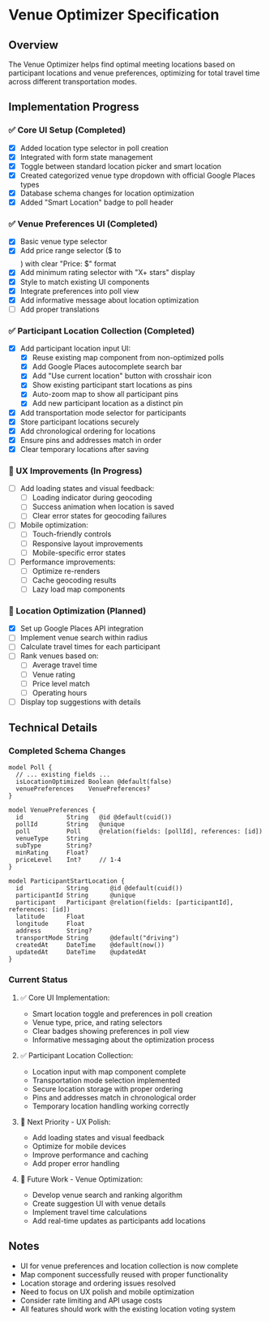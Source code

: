 # Venue Optimizer Specification

## Overview
The Venue Optimizer helps find optimal meeting locations based on participant locations and venue preferences, optimizing for total travel time across different transportation modes.

## Implementation Progress

### ✅ Core UI Setup (Completed)
- [x] Added location type selector in poll creation
- [x] Integrated with form state management
- [x] Toggle between standard location picker and smart location
- [x] Created categorized venue type dropdown with official Google Places types
- [x] Database schema changes for location optimization
- [x] Added "Smart Location" badge to poll header

### ✅ Venue Preferences UI (Completed)
- [x] Basic venue type selector
- [x] Add price range selector ($ to $$$$) with clear "Price: $" format
- [x] Add minimum rating selector with "X+ stars" display
- [x] Style to match existing UI components
- [x] Integrate preferences into poll view
- [x] Add informative message about location optimization
- [ ] Add proper translations

### ✅ Participant Location Collection (Completed)
- [x] Add participant location input UI:
  - [x] Reuse existing map component from non-optimized polls
  - [x] Add Google Places autocomplete search bar
  - [x] Add "Use current location" button with crosshair icon
  - [x] Show existing participant start locations as pins
  - [x] Auto-zoom map to show all participant pins
  - [x] Add new participant location as a distinct pin
- [x] Add transportation mode selector for participants
- [x] Store participant locations securely
- [x] Add chronological ordering for locations
- [x] Ensure pins and addresses match in order
- [x] Clear temporary locations after saving

### 🚧 UX Improvements (In Progress)
- [ ] Add loading states and visual feedback:
  - [ ] Loading indicator during geocoding
  - [ ] Success animation when location is saved
  - [ ] Clear error states for geocoding failures
- [ ] Mobile optimization:
  - [ ] Touch-friendly controls
  - [ ] Responsive layout improvements
  - [ ] Mobile-specific error states
- [ ] Performance improvements:
  - [ ] Optimize re-renders
  - [ ] Cache geocoding results
  - [ ] Lazy load map components

### 🚧 Location Optimization (Planned)
- [x] Set up Google Places API integration
- [ ] Implement venue search within radius
- [ ] Calculate travel times for each participant
- [ ] Rank venues based on:
  - [ ] Average travel time
  - [ ] Venue rating
  - [ ] Price level match
  - [ ] Operating hours
- [ ] Display top suggestions with details

## Technical Details

### Completed Schema Changes
```prisma
model Poll {
  // ... existing fields ...
  isLocationOptimized Boolean @default(false)
  venuePreferences    VenuePreferences?
}

model VenuePreferences {
  id            String   @id @default(cuid())
  pollId        String   @unique
  poll          Poll     @relation(fields: [pollId], references: [id])
  venueType     String
  subType       String?
  minRating     Float?
  priceLevel    Int?     // 1-4
}

model ParticipantStartLocation {
  id            String      @id @default(cuid())
  participantId String      @unique
  participant   Participant @relation(fields: [participantId], references: [id])
  latitude      Float
  longitude     Float
  address       String?
  transportMode String      @default("driving")
  createdAt     DateTime    @default(now())
  updatedAt     DateTime    @updatedAt
}
```

### Current Status
1. ✅ Core UI Implementation:
   - Smart location toggle and preferences in poll creation
   - Venue type, price, and rating selectors
   - Clear badges showing preferences in poll view
   - Informative messaging about the optimization process

2. ✅ Participant Location Collection:
   - Location input with map component complete
   - Transportation mode selection implemented
   - Secure location storage with proper ordering
   - Pins and addresses match in chronological order
   - Temporary location handling working correctly

3. 🚧 Next Priority - UX Polish:
   - Add loading states and visual feedback
   - Optimize for mobile devices
   - Improve performance and caching
   - Add proper error handling

4. 🎯 Future Work - Venue Optimization:
   - Develop venue search and ranking algorithm
   - Create suggestion UI with venue details
   - Implement travel time calculations
   - Add real-time updates as participants add locations

## Notes
- UI for venue preferences and location collection is now complete
- Map component successfully reused with proper functionality
- Location storage and ordering issues resolved
- Need to focus on UX polish and mobile optimization
- Consider rate limiting and API usage costs
- All features should work with the existing location voting system 